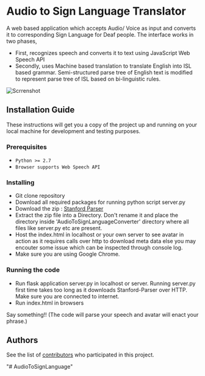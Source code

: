 # Audio to Sign Language Translator
A web based application which accepts Audio/ Voice as input and converts it to corresponding Sign Language for Deaf people.
The interface works in two phases, 
* First, recognizes speech and converts it to text using JavaScript Web Speech API 
* Secondly, uses Machine based translation to translate English into ISL based grammar. Semi-structured parse tree of English text is modified to represent parse tree of ISL based on bi-linguistic rules.

![Scrrenshot](https://github.com/sahilkhoslaa/AudioToSignLanguageConverter/blob/master/images/Screenshot.png)
## Installation Guide

These instructions will get you a copy of the project up and running on your local machine for development and testing purposes.

### Prerequisites
* ```Python >= 2.7```
* ```Browser supports Web Speech API```


### Installing
* Git clone repository
* Download all required packages for running python script server.py
* Download the zip : [Stanford Parser](https://nlp.stanford.edu/software/stanford-parser-full-2018-10-17.zip)
* Extract the zip file into a Directory. Don't rename it and place the directory inside 'AudioToSignLanguageConverter' directory where all files like server.py etc are present.
* Host the index.html in localhost or your own server to see avatar in action as it requires calls over http to download meta data else you may encouter some issue which can be inspected through console log.
* Make sure you are using Google Chrome.

### Running the code
* Run flask application server.py in localhost or server. Running server.py first time takes too long as it downloads 
Stanford-Parser over HTTP. Make sure you are connected to internet.
* Run index.html in browsers

Say something!! (The code will parse your speech and avatar will enact your phrase.)
 
## Authors
See the list of [contributors](https://github.com/sahilkhoslaa/AudioToSignLanguageConverter/contributors) who participated in this project.


"# AudioToSignLanguage" 
